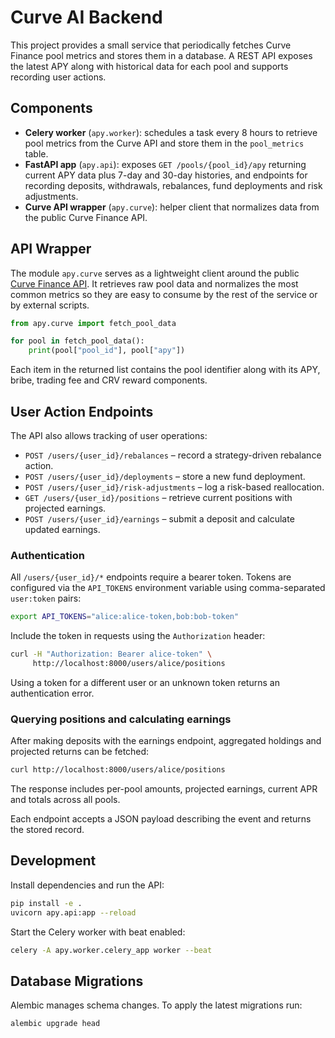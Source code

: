 # Curve AI Backend

This project provides a small service that periodically fetches Curve Finance pool
metrics and stores them in a database. A REST API exposes the latest APY along with
historical data for each pool and supports recording user actions.

## Components

- **Celery worker** (`apy.worker`): schedules a task every 8 hours to retrieve pool
  metrics from the Curve API and store them in the `pool_metrics` table.
- **FastAPI app** (`apy.api`): exposes `GET /pools/{pool_id}/apy` returning current
  APY data plus 7-day and 30-day histories, and endpoints for recording deposits,
  withdrawals, rebalances, fund deployments and risk adjustments.
- **Curve API wrapper** (`apy.curve`): helper client that normalizes data from the
  public Curve Finance API.

## API Wrapper

The module `apy.curve` serves as a lightweight client around the public
[Curve Finance API](https://api.curve.fi/api/getPools/ethereum/main). It retrieves
raw pool data and normalizes the most common metrics so they are easy to consume by
the rest of the service or by external scripts.

```python
from apy.curve import fetch_pool_data

for pool in fetch_pool_data():
    print(pool["pool_id"], pool["apy"])
```

Each item in the returned list contains the pool identifier along with its APY,
bribe, trading fee and CRV reward components.

## User Action Endpoints

The API also allows tracking of user operations:

- `POST /users/{user_id}/rebalances` – record a strategy-driven rebalance action.
- `POST /users/{user_id}/deployments` – store a new fund deployment.
- `POST /users/{user_id}/risk-adjustments` – log a risk-based reallocation.
- `GET /users/{user_id}/positions` – retrieve current positions with projected earnings.
- `POST /users/{user_id}/earnings` – submit a deposit and calculate updated earnings.

### Authentication

All `/users/{user_id}/*` endpoints require a bearer token. Tokens are configured
via the `API_TOKENS` environment variable using comma-separated `user:token`
pairs:

```bash
export API_TOKENS="alice:alice-token,bob:bob-token"
```

Include the token in requests using the `Authorization` header:

```bash
curl -H "Authorization: Bearer alice-token" \
     http://localhost:8000/users/alice/positions
```

Using a token for a different user or an unknown token returns an authentication
error.

### Querying positions and calculating earnings

After making deposits with the earnings endpoint, aggregated holdings and projected
returns can be fetched:

```bash
curl http://localhost:8000/users/alice/positions
```

The response includes per-pool amounts, projected earnings, current APR and totals
across all pools.

Each endpoint accepts a JSON payload describing the event and returns the stored
record.

## Development

Install dependencies and run the API:

```bash
pip install -e .
uvicorn apy.api:app --reload
```

Start the Celery worker with beat enabled:

```bash
celery -A apy.worker.celery_app worker --beat
```

## Database Migrations

Alembic manages schema changes. To apply the latest migrations run:

```bash
alembic upgrade head
```
